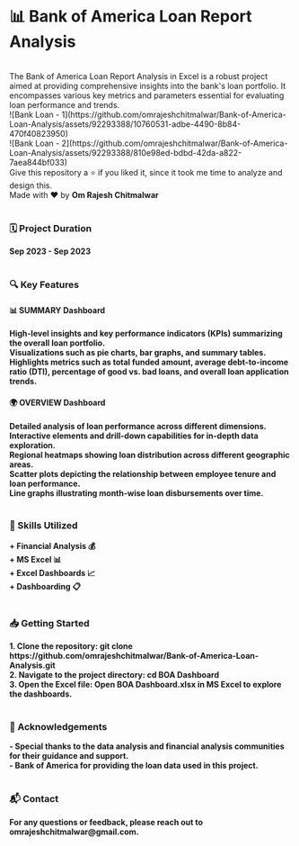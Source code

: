 <h1>📊 Bank of America Loan Report Analysis</h1>
<br>
The Bank of America Loan Report Analysis in Excel is a robust project aimed at providing comprehensive insights into the bank's loan portfolio. It encompasses various key metrics and parameters essential for evaluating loan performance and trends.
<br>
![Bank Loan - 1](https://github.com/omrajeshchitmalwar/Bank-of-America-Loan-Analysis/assets/92293388/10760531-adbe-4490-8b84-470f40823950)<br>
![Bank Loan - 2](https://github.com/omrajeshchitmalwar/Bank-of-America-Loan-Analysis/assets/92293388/810e98ed-bdbd-42da-a822-7aea844bf033)
<br>
Give this repository a ⭐ if you liked it, since it took me time to analyze and design this.<br>
Made with ❤️ by <b>Om Rajesh Chitmalwar<b>
<br>
<br>  
<h3>🗓️ Project Duration</h3>
Sep 2023 - Sep 2023
<br>
<br>
<h3>🔍 Key Features</h3>
<h4>📊 SUMMARY Dashboard</h4>
High-level insights and key performance indicators (KPIs) summarizing the overall loan portfolio.<br>
Visualizations such as pie charts, bar graphs, and summary tables.<br>
Highlights metrics such as total funded amount, average debt-to-income ratio (DTI), percentage of good vs. bad loans, and overall loan application trends.<br>

<h4>🌍 OVERVIEW Dashboard</h4>
Detailed analysis of loan performance across different dimensions.<br>
Interactive elements and drill-down capabilities for in-depth data exploration.<br>
Regional heatmaps showing loan distribution across different geographic areas.<br>
Scatter plots depicting the relationship between employee tenure and loan performance.<br>
Line graphs illustrating month-wise loan disbursements over time.<br>

<br>
<h3>💼 Skills Utilized</h3>
+ Financial Analysis 💰<br>
+ MS Excel 📊<br>
+ Excel Dashboards 📈<br>
+ Dashboarding 📋
<br>
<br>
<h3>📥 Getting Started</h3>
1. Clone the repository: git clone https://github.com/omrajeshchitmalwar/Bank-of-America-Loan-Analysis.git<br>
2. Navigate to the project directory: cd BOA Dashboard<br>
3. Open the Excel file: Open BOA Dashboard.xlsx in MS Excel to explore the dashboards.<br>

<br>
<h3>🌟 Acknowledgements</h3>
- Special thanks to the data analysis and financial analysis communities for their guidance and support.<br>
- Bank of America for providing the loan data used in this project.<br>

<br>
<h3>📬 Contact</h3>
For any questions or feedback, please reach out to omrajeshchitmalwar@gmail.com.
